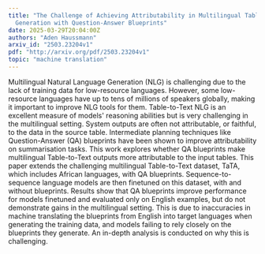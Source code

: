 ```yaml
---
title: "The Challenge of Achieving Attributability in Multilingual Table-to-Text
  Generation with Question-Answer Blueprints"
date: 2025-03-29T20:04:00Z
authors: "Aden Haussmann"
arxiv_id: "2503.23204v1"
pdf: "http://arxiv.org/pdf/2503.23204v1"
topic: "machine translation"
---
```


Multilingual Natural Language Generation (NLG) is challenging due to the lack of training data for low-resource languages. However, some low-resource languages have up to tens of millions of speakers globally, making it important to improve NLG tools for them. Table-to-Text NLG is an excellent measure of models' reasoning abilities but is very challenging in the multilingual setting. System outputs are often not attributable, or faithful, to the data in the source table. Intermediate planning techniques like Question-Answer (QA) blueprints have been shown to improve attributability on summarisation tasks. This work explores whether QA blueprints make multilingual Table-to-Text outputs more attributable to the input tables. This paper extends the challenging multilingual Table-to-Text dataset, TaTA, which includes African languages, with QA blueprints. Sequence-to-sequence language models are then finetuned on this dataset, with and without blueprints. Results show that QA blueprints improve performance for models finetuned and evaluated only on English examples, but do not demonstrate gains in the multilingual setting. This is due to inaccuracies in machine translating the blueprints from English into target languages when generating the training data, and models failing to rely closely on the blueprints they generate. An in-depth analysis is conducted on why this is challenging.
